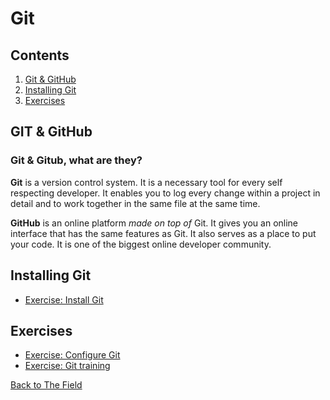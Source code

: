 # Git

## Contents

1.  [Git & GitHub](#git--github)
2.  [Installing Git](#installing-git)
3.  [Exercises](#exercises)

## GIT & GitHub

### Git & Gitub, what are they?

**Git** is a version control system. It is a necessary tool for every self respecting developer. It enables you to log every change within a project in detail and to work together in the same file at the same time.

**GitHub** is an online platform _made on top of_ Git. It gives you an online interface that has the same features as Git.
It also serves as a place to put your code. It is one of the biggest online developer community.

## Installing Git

- [Exercise: Install Git](1.Installing-Git.md)

## Exercises

- [Exercise: Configure Git](2.Configure-Git.md)
- [Exercise: Git training](3.Git-Training.md)

[Back to The Field](../)
